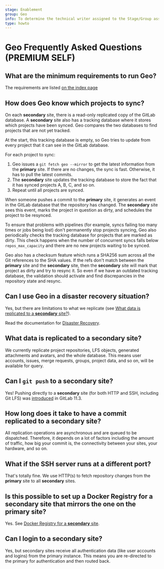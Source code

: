```yaml
---
stage: Enablement
group: Geo
info: To determine the technical writer assigned to the Stage/Group associated with this page, see https://about.gitlab.com/handbook/engineering/ux/technical-writing/#assignments
type: howto
---
```


# Geo Frequently Asked Questions **(PREMIUM SELF)**

## What are the minimum requirements to run Geo?

The requirements are listed [on the index page](../index.md#requirements-for-running-geo)

## How does Geo know which projects to sync?

On each **secondary** site, there is a read-only replicated copy of the GitLab database.
A **secondary** site also has a tracking database where it stores which projects have been synced.
Geo compares the two databases to find projects that are not yet tracked.

At the start, this tracking database is empty, so Geo tries to update from every project that it can see in the GitLab database.

For each project to sync:

1. Geo issues a `git fetch geo --mirror` to get the latest information from the **primary** site.
   If there are no changes, the sync is fast. Otherwise, it has to pull the latest commits.
1. The **secondary** site updates the tracking database to store the fact that it has synced projects A, B, C, and so on.
1. Repeat until all projects are synced.

When someone pushes a commit to the **primary** site, it generates an event in the GitLab database that the repository has changed.
The **secondary** site sees this event, marks the project in question as dirty, and schedules the project to be resynced.

To ensure that problems with pipelines (for example, syncs failing too many times or jobs being lost) don't permanently stop projects syncing, Geo also periodically checks the tracking database for projects that are marked as dirty. This check happens when
the number of concurrent syncs falls below `repos_max_capacity` and there are no new projects waiting to be synced.

Geo also has a checksum feature which runs a SHA256 sum across all the Git references to the SHA values.
If the refs don't match between the **primary** site and the **secondary** site, then the **secondary** site will mark that project as dirty and try to resync it.
So even if we have an outdated tracking database, the validation should activate and find discrepancies in the repository state and resync.

## Can I use Geo in a disaster recovery situation?

Yes, but there are limitations to what we replicate (see
[What data is replicated to a **secondary** site?](#what-data-is-replicated-to-a-secondary-site)).

Read the documentation for [Disaster Recovery](../disaster_recovery/index.md).

## What data is replicated to a **secondary** site?

We currently replicate project repositories, LFS objects, generated
attachments and avatars, and the whole database. This means user accounts,
issues, merge requests, groups, project data, and so on, will be available for
query.

## Can I `git push` to a **secondary** site?

Yes! Pushing directly to a **secondary** site (for both HTTP and SSH, including Git LFS) was [introduced](https://about.gitlab.com/releases/2018/09/22/gitlab-11-3-released/) in GitLab 11.3.

## How long does it take to have a commit replicated to a **secondary** site?

All replication operations are asynchronous and are queued to be dispatched. Therefore, it depends on a lot of
factors including the amount of traffic, how big your commit is, the
connectivity between your sites, your hardware, and so on.

## What if the SSH server runs at a different port?

That's totally fine. We use HTTP(s) to fetch repository changes from the **primary** site to all **secondary** sites.

## Is this possible to set up a Docker Registry for a **secondary** site that mirrors the one on the **primary** site?

Yes. See [Docker Registry for a **secondary** site](docker_registry.md).

## Can I login to a secondary site?

Yes, but secondary sites receive all authentication data (like user accounts and logins) from the primary instance. This means you are re-directed to the primary for authentication and then routed back.
